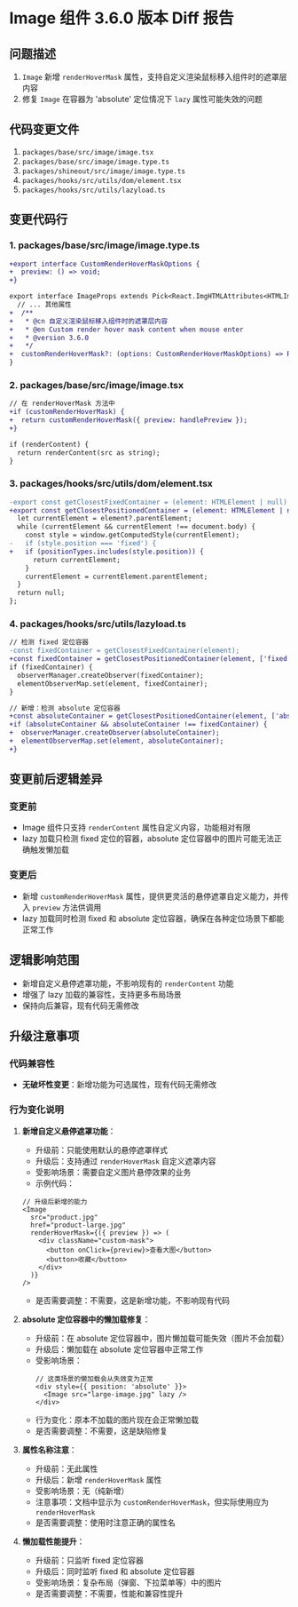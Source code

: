 # Image 组件 3.6.0 版本 Diff 报告

## 问题描述

1. `Image` 新增 `renderHoverMask` 属性，支持自定义渲染鼠标移入组件时的遮罩层内容
2. 修复 `Image` 在容器为 'absolute' 定位情况下 `lazy` 属性可能失效的问题

## 代码变更文件

1. `packages/base/src/image/image.tsx`
2. `packages/base/src/image/image.type.ts`
3. `packages/shineout/src/image/image.type.ts`
4. `packages/hooks/src/utils/dom/element.tsx`
5. `packages/hooks/src/utils/lazyload.ts`

## 变更代码行

### 1. packages/base/src/image/image.type.ts
```diff
+export interface CustomRenderHoverMaskOptions {
+  preview: () => void;
+}

export interface ImageProps extends Pick<React.ImgHTMLAttributes<HTMLImageElement>, 'alt'> {
  // ... 其他属性
+  /**
+   * @cn 自定义渲染鼠标移入组件时的遮罩层内容
+   * @en Custom render hover mask content when mouse enter
+   * @version 3.6.0
+   */
+  customRenderHoverMask?: (options: CustomRenderHoverMaskOptions) => React.ReactNode;
}
```

### 2. packages/base/src/image/image.tsx
```diff
// 在 renderHoverMask 方法中
+if (customRenderHoverMask) {
+  return customRenderHoverMask({ preview: handlePreview });
+}

if (renderContent) {
  return renderContent(src as string);
}
```

### 3. packages/hooks/src/utils/dom/element.tsx
```diff
-export const getClosestFixedContainer = (element: HTMLElement | null) => {
+export const getClosestPositionedContainer = (element: HTMLElement | null, positionTypes: string[] = ['fixed']) => {
  let currentElement = element?.parentElement;
  while (currentElement && currentElement !== document.body) {
    const style = window.getComputedStyle(currentElement);
-   if (style.position === 'fixed') {
+   if (positionTypes.includes(style.position)) {
      return currentElement;
    }
    currentElement = currentElement.parentElement;
  }
  return null;
};
```

### 4. packages/hooks/src/utils/lazyload.ts
```diff
// 检测 fixed 定位容器
-const fixedContainer = getClosestFixedContainer(element);
+const fixedContainer = getClosestPositionedContainer(element, ['fixed']);
if (fixedContainer) {
  observerManager.createObserver(fixedContainer);
  elementObserverMap.set(element, fixedContainer);
}

// 新增：检测 absolute 定位容器
+const absoluteContainer = getClosestPositionedContainer(element, ['absolute']);
+if (absoluteContainer && absoluteContainer !== fixedContainer) {
+  observerManager.createObserver(absoluteContainer);
+  elementObserverMap.set(element, absoluteContainer);
+}
```

## 变更前后逻辑差异

### 变更前
- Image 组件只支持 `renderContent` 属性自定义内容，功能相对有限
- lazy 加载只检测 fixed 定位的容器，absolute 定位容器中的图片可能无法正确触发懒加载

### 变更后
- 新增 `customRenderHoverMask` 属性，提供更灵活的悬停遮罩自定义能力，并传入 `preview` 方法供调用
- lazy 加载同时检测 fixed 和 absolute 定位容器，确保在各种定位场景下都能正常工作

## 逻辑影响范围
- 新增自定义悬停遮罩功能，不影响现有的 `renderContent` 功能
- 增强了 lazy 加载的兼容性，支持更多布局场景
- 保持向后兼容，现有代码无需修改

## 升级注意事项

### 代码兼容性
- **无破坏性变更**：新增功能为可选属性，现有代码无需修改

### 行为变化说明
1. **新增自定义悬停遮罩功能**：
   - 升级前：只能使用默认的悬停遮罩样式
   - 升级后：支持通过 `renderHoverMask` 自定义遮罩内容
   - 受影响场景：需要自定义图片悬停效果的业务
   - 示例代码：
   ```tsx
   // 升级后新增的能力
   <Image 
     src="product.jpg" 
     href="product-large.jpg"
     renderHoverMask={({ preview }) => (
       <div className="custom-mask">
         <button onClick={preview}>查看大图</button>
         <button>收藏</button>
       </div>
     )}
   />
   ```
   - 是否需要调整：不需要，这是新增功能，不影响现有代码

2. **absolute 定位容器中的懒加载修复**：
   - 升级前：在 absolute 定位容器中，图片懒加载可能失效（图片不会加载）
   - 升级后：懒加载在 absolute 定位容器中正常工作
   - 受影响场景：
     ```tsx
     // 这类场景的懒加载会从失效变为正常
     <div style={{ position: 'absolute' }}>
       <Image src="large-image.jpg" lazy />
     </div>
     ```
   - 行为变化：原本不加载的图片现在会正常懒加载
   - 是否需要调整：不需要，这是缺陷修复

3. **属性名称注意**：
   - 升级前：无此属性
   - 升级后：新增 `renderHoverMask` 属性
   - 受影响场景：无（纯新增）
   - 注意事项：文档中显示为 `customRenderHoverMask`，但实际使用应为 `renderHoverMask`
   - 是否需要调整：使用时注意正确的属性名

4. **懒加载性能提升**：
   - 升级前：只监听 fixed 定位容器
   - 升级后：同时监听 fixed 和 absolute 定位容器
   - 受影响场景：复杂布局（弹窗、下拉菜单等）中的图片
   - 是否需要调整：不需要，性能和兼容性提升